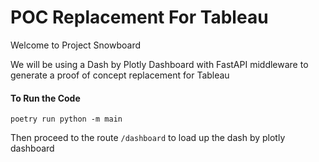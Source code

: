 # POC Replacement For Tableau
Welcome to Project Snowboard

We will be using a Dash by Plotly Dashboard with FastAPI middleware to generate a proof of concept replacement for Tableau

#### To Run the Code

```Shell
poetry run python -m main
```

Then proceed to the route ```/dashboard``` to load up the dash by plotly dashboard